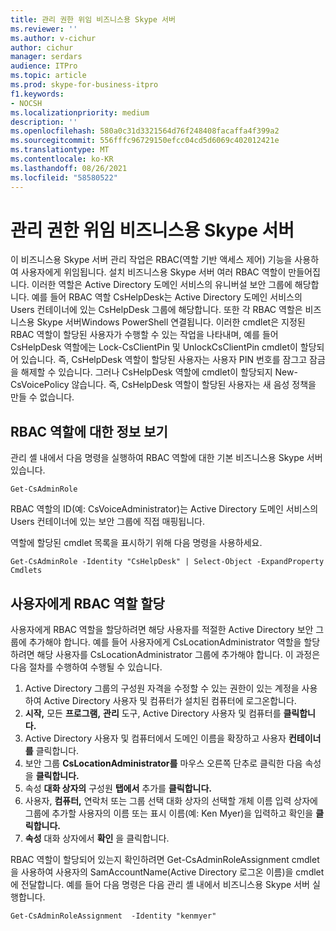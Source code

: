 ```yaml
---
title: 관리 권한 위임 비즈니스용 Skype 서버
ms.reviewer: ''
ms.author: v-cichur
author: cichur
manager: serdars
audience: ITPro
ms.topic: article
ms.prod: skype-for-business-itpro
f1.keywords:
- NOCSH
ms.localizationpriority: medium
description: ''
ms.openlocfilehash: 580a0c31d3321564d76f248408facaffa4f399a2
ms.sourcegitcommit: 556fffc96729150efcc04cd5d6069c402012421e
ms.translationtype: MT
ms.contentlocale: ko-KR
ms.lasthandoff: 08/26/2021
ms.locfileid: "58580522"
---
```

# <a name="delegate-administrative-control-of-skype-for-business-server"></a>관리 권한 위임 비즈니스용 Skype 서버 

이 비즈니스용 Skype 서버 관리 작업은 RBAC(역할 기반 액세스 제어) 기능을 사용하여 사용자에게 위임됩니다. 설치 비즈니스용 Skype 서버 여러 RBAC 역할이 만들어집니다. 이러한 역할은 Active Directory 도메인 서비스의 유니버설 보안 그룹에 해당합니다. 예를 들어 RBAC 역할 CsHelpDesk는 Active Directory 도메인 서비스의 Users 컨테이너에 있는 CsHelpDesk 그룹에 해당합니다. 또한 각 RBAC 역할은 비즈니스용 Skype 서버Windows PowerShell 연결됩니다.   이러한 cmdlet은 지정된 RBAC 역할이 할당된 사용자가 수행할 수 있는 작업을 나타내며, 예를 들어 CsHelpDesk 역할에는 Lock-CsClientPin 및 UnlockCsClientPin cmdlet이 할당되어 있습니다. 즉, CsHelpDesk 역할이 할당된 사용자는 사용자 PIN 번호를 잠그고 잠금을 해제할 수 있습니다. 그러나 CsHelpDesk 역할에 cmdlet이 할당되지 New-CsVoicePolicy 않습니다. 즉, CsHelpDesk 역할이 할당된 사용자는 새 음성 정책을 만들 수 없습니다.

## <a name="viewing-information-about-rbac-roles"></a>RBAC 역할에 대한 정보 보기

관리 셸 내에서 다음 명령을 실행하여 RBAC 역할에 대한 기본 비즈니스용 Skype 서버 있습니다.

`Get-CsAdminRole`

RBAC 역할의 ID(예: CsVoiceAdministrator)는 Active Directory 도메인 서비스의 Users 컨테이너에 있는 보안 그룹에 직접 매핑됩니다.

역할에 할당된 cmdlet 목록을 표시하기 위해 다음 명령을 사용하세요.

`Get-CsAdminRole -Identity "CsHelpDesk" | Select-Object -ExpandProperty Cmdlets`

## <a name="assigning-an-rbac-role-to-a-user"></a>사용자에게 RBAC 역할 할당

사용자에게 RBAC 역할을 할당하려면 해당 사용자를 적절한 Active Directory 보안 그룹에 추가해야 합니다. 예를 들어 사용자에게 CsLocationAdministrator 역할을 할당하려면 해당 사용자를 CsLocationAdministrator 그룹에 추가해야 합니다. 이 과정은 다음 절차를 수행하여 수행될 수 있습니다.

1. Active Directory 그룹의 구성원 자격을 수정할 수 있는 권한이 있는 계정을 사용하여 Active Directory 사용자 및 컴퓨터가 설치된 컴퓨터에 로그온합니다.
2. **시작,** 모든 **프로그램,** **관리** 도구, Active Directory 사용자 및 컴퓨터를 **클릭합니다.**
3. Active Directory 사용자 및 컴퓨터에서 도메인 이름을 확장하고 사용자 **컨테이너를** 클릭합니다.
4. 보안 그룹 **CsLocationAdministrator를** 마우스 오른쪽 단추로 클릭한 다음 속성을 **클릭합니다.**
5. 속성 **대화 상자의** 구성원 **탭에서** 추가를 **클릭합니다.**
6. 사용자, **컴퓨터,** 연락처 또는 그룹 선택 대화 상자의 선택할 개체 이름 입력 상자에 그룹에 추가할 사용자의 이름 또는 표시  이름(예: Ken Myer)을 입력하고 확인을 **클릭합니다.**
7. **속성** 대화 상자에서 **확인** 을 클릭합니다.

RBAC 역할이 할당되어 있는지 확인하려면 Get-CsAdminRoleAssignment cmdlet을 사용하여 사용자의 SamAccountName(Active Directory 로그온 이름)을 cmdlet에 전달합니다. 예를 들어 다음 명령은 다음 관리 셸 내에서 비즈니스용 Skype 서버 실행합니다.

`Get-CsAdminRoleAssignment  -Identity "kenmyer"`
